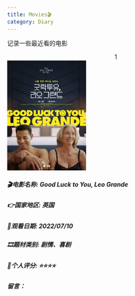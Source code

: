 ```yaml
---
title: Movies🎬
category: Diary
---
```


记录一些最近看的电影

<!-- more -->


<center>1</center>



<img src="https://raw.githubusercontent.com/Suhkurr/suhkurr.github.io/master/assets/img/1.png" alt="image" style="zoom:25%;" />



##### 🎬电影名称: Good Luck to You, Leo Grande



##### 👉国家地区: 英国



##### 📆观看日期: 2022/07/10



##### 🎞题材类别: 剧情、喜剧



##### 💯个人评分:  ⭐⭐⭐⭐



##### 留言：

